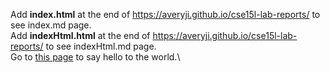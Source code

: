 Add **index.html** at the end of https://averyji.github.io/cse15l-lab-reports/ to see index.md page.\
Add **indexHtml.html** at the end of https://averyji.github.io/cse15l-lab-reports/ to see indexHtml.md page.\
Go to [this page](https://averyji.github.io/cse15l-lab-reports/) to say hello to the world.\

